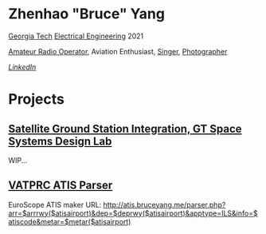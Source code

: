 # Zhenhao "Bruce" Yang
[Georgia Tech](http://www.gatech.edu) [Electrical Engineering](http://ece.gatech.edu) 2021

[Amateur Radio Operator](http://www.qrz.com/db/KN8U), Aviation Enthusiast, [Singer](http://chamberchoir.gatech.edu), [Photographer](http://photo.bruceyang.me)

*[LinkedIn](https://www.linkedin.com/in/zhenhao-yang/)*

# Projects

## [Satellite Ground Station Integration, GT Space Systems Design Lab](http://ssdl.gatech.edu/)
WIP...

## [VATPRC ATIS Parser](https://github.com/bruceyang1998/vatprc-atis-parser)

EuroScope ATIS maker URL: http://atis.bruceyang.me/parser.php?arr=$arrrwy($atisairport)&dep=$deprwy($atisairport)&apptype=ILS&info=$atiscode&metar=$metar($atisairport)
